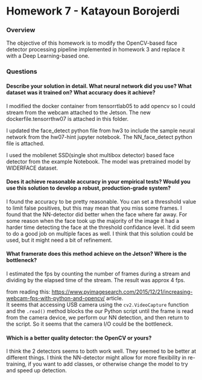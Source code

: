 # Homework 7 - Katayoun Borojerdi

### Overview
The objective of this homework is to modify the OpenCV-based face detector processing pipeline implemented in homework 3 and replace it with a Deep Learning-based one.

### Questions

#### Describe your solution in detail. What neural network did you use? What dataset was it trained on? What accuracy does it achieve?

I modified the docker container from tensorrtlab05 to add opencv so I could stream from the webcam attached to the Jetson. The new dockerfile.tensorrthw07 is attached in this folder.

I updated the face_detect python file from hw3 to include the sample neural network from the hw07-hint jupyter notebook. The NN_face_detect python file is attached.

I used the mobilenet SSD(single shot multibox detector) based face detector from the example Notebook. The model was pretrained model by WIDERFACE dataset. 

#### Does it achieve reasonable accuracy in your empirical tests? Would you use this solution to develop a robust, production-grade system?

I found the accuracy to be pretty reasonable. You can set a thresshold value to limit false positives, but this may mean that you miss some frames. I found that the NN-detector did better when the face where far away. For some reason when the face took up the majority of the image it had a harder time detecting the face at the threshold confidance level. It did seem to do a good job on multiple faces as well. I think that this solution could be used, but it might need a bit of refinement.

#### What framerate does this method achieve on the Jetson? Where is the bottleneck?

I estimated the fps by counting the number of frames during a stream and dividing by the elapsed time of the stream. The result was approx 4 fps. 

from reading this: https://www.pyimagesearch.com/2015/12/21/increasing-webcam-fps-with-python-and-opencv/ article.  
It seems that accessing USB camera using the ```cv2.VideoCapture``` function and the ```.read()```  method blocks the our Python script until the frame is read from the camera device, we perform our NN detection, and then return to the script. So it seems that the camera I/O could be the bottleneck.

#### Which is a better quality detector: the OpenCV or yours?

I think the 2 detectors seems to both work well. They seemed to be better at different things. I think the NN-detector might allow for more flexibility in re-training, if you want to add classes, or otherwise change the model to try and speed up detection.
